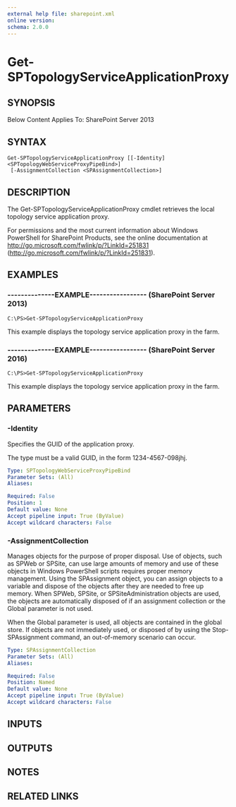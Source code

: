 ```yaml
---
external help file: sharepoint.xml
online version: 
schema: 2.0.0
---
```


# Get-SPTopologyServiceApplicationProxy

## SYNOPSIS
Below Content Applies To: SharePoint Server 2013

## SYNTAX

```
Get-SPTopologyServiceApplicationProxy [[-Identity] <SPTopologyWebServiceProxyPipeBind>]
 [-AssignmentCollection <SPAssignmentCollection>]
```

## DESCRIPTION
The Get-SPTopologyServiceApplicationProxy cmdlet retrieves the local topology service application proxy.

For permissions and the most current information about Windows PowerShell for SharePoint Products, see the online documentation at http://go.microsoft.com/fwlink/p/?LinkId=251831 (http://go.microsoft.com/fwlink/p/?LinkId=251831).

## EXAMPLES

### --------------EXAMPLE----------------- (SharePoint Server 2013)
```
C:\PS>Get-SPTopologyServiceApplicationProxy
```

This example displays the topology service application proxy in the farm.

### --------------EXAMPLE----------------- (SharePoint Server 2016)
```
C:\PS>Get-SPTopologyServiceApplicationProxy
```

This example displays the topology service application proxy in the farm.

## PARAMETERS

### -Identity
Specifies the GUID of the application proxy.

The type must be a valid GUID, in the form 1234-4567-098jhj.

```yaml
Type: SPTopologyWebServiceProxyPipeBind
Parameter Sets: (All)
Aliases: 

Required: False
Position: 1
Default value: None
Accept pipeline input: True (ByValue)
Accept wildcard characters: False
```

### -AssignmentCollection
Manages objects for the purpose of proper disposal.
Use of objects, such as SPWeb or SPSite, can use large amounts of memory and use of these objects in Windows PowerShell scripts requires proper memory management.
Using the SPAssignment object, you can assign objects to a variable and dispose of the objects after they are needed to free up memory.
When SPWeb, SPSite, or SPSiteAdministration objects are used, the objects are automatically disposed of if an assignment collection or the Global parameter is not used.

When the Global parameter is used, all objects are contained in the global store.
If objects are not immediately used, or disposed of by using the Stop-SPAssignment command, an out-of-memory scenario can occur.

```yaml
Type: SPAssignmentCollection
Parameter Sets: (All)
Aliases: 

Required: False
Position: Named
Default value: None
Accept pipeline input: True (ByValue)
Accept wildcard characters: False
```

## INPUTS

## OUTPUTS

## NOTES

## RELATED LINKS

